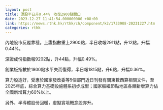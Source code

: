 ```yaml
---
layout: post
title: 滬股半日升0.44%　收復2900點關口
date: 2023-12-27 11:41:54.000000000 +08:00
link: https://news.rthk.hk/rthk/ch/component/k2/1733908-20231227.htm
categories: rthk
---
```


內地股市反覆靠穩。上證指數重上2900點，半日收報2911點，升12點，升幅0.44%。

深證成份指數報9202點，升44點，升幅0.49%。

創業板指數於1800點水平失而復得，半日報1815點，升6點，升幅0.36%。

算力股造好，受惠於國家發改委等5個部門近日刊發有關東數西算相關文件，至2025年底，綜合算力基礎設施體系初步成型；國家樞紐節點地區各類新增算力佔全國新增算力60%以上。

另外，半導體股份回暖，虛擬實境概念股亦升。
